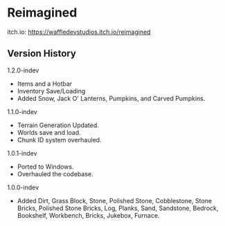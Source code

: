 # Reimagined

itch.io:  https://waffledevstudios.itch.io/reimagined

## Version History

1.2.0-indev
 - Items and a Hotbar
 - Inventory Save/Loading
 - Added Snow, Jack O' Lanterns, Pumpkins, and Carved Pumpkins.

1.1.0-indev
 - Terrain Generation Updated.
 - Worlds save and load.
 - Chunk ID system overhauled.

1.0.1-indev
 - Ported to Windows.
 - Overhauled the codebase.

1.0.0-indev
  - Added Dirt, Grass Block, Stone, Polished Stone, Cobblestone, Stone Bricks, Polished Stone Bricks, Log, Planks, Sand, Sandstone, Bedrock, Bookshelf, Workbench, Bricks, Jukebox, Furnace.
